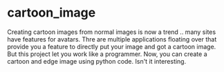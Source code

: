 # cartoon_image

Creating cartoon images from normal images is now a trend .. many sites have features for avatars. Thre are multiple applications floating over that provide you a feature to directly put your image and got a cartoon image. But this project let you work like a programmer. Now, you can create a cartoon and edge image using python code. Isn't it interesting. 
